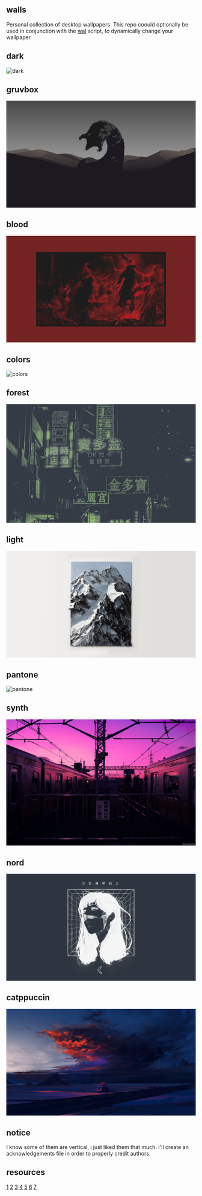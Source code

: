 walls
--------------------------------------------------------------------------------
Personal collection of desktop wallpapers. This repo coould optionally be used in
conjunction with the [wal](https://github.com/jaimecgomezz/sh/blob/master/wal)
script, to dynamically change your wallpaper.

dark
----------------------------------------
![dark](dark/b-831.png "dark")

gruvbox
----------------------------------------
![gruvbox](gruvbox/brown-sand-worm.jpg "gruvbox")

blood
----------------------------------------
![blood](blood/b-674.png "blood")

colors
----------------------------------------
![colors](colors/b-683.png "colors")

forest
----------------------------------------
![forest](forest/b-622.png "forest")

light
----------------------------------------
![light](light/b-749.png "light")

pantone
----------------------------------------
![pantone](pantone/b-553.png "pantone")

synth
----------------------------------------
![synth](synth/b-728.png "synth")

nord
----------------------------------------
![nord](nord/dark-face.png "nord")

catppuccin
----------------------------------------
![catppuccin](catppuccin/travel.jpg "catppuccin")


notice
--------------------------------------------------------------------------------
I know some of them are vertical, i just liked them that much.
I'll create an acknowledgements file in order to properly credit authors.


resources
--------------------------------------------------------------------------------
[1](https://github.com/dxnst/nord-wallpapers)
[2](https://nordthemewallpapers.com/)
[3](https://unsplash.com/collections/10775041/000000/add35e757dad99b50f9190060c2b8009)
[4](https://unsplash.com/collections/10775052/ffffff/a4ac63bf4ba28981b4392d2a846c499d)
[5](https://www.reddit.com/r/wallpapers/)
[6](https://www.reddit.com/r/unixporn)
[7](https://github.com/FrenzyExists/wallpapers)

